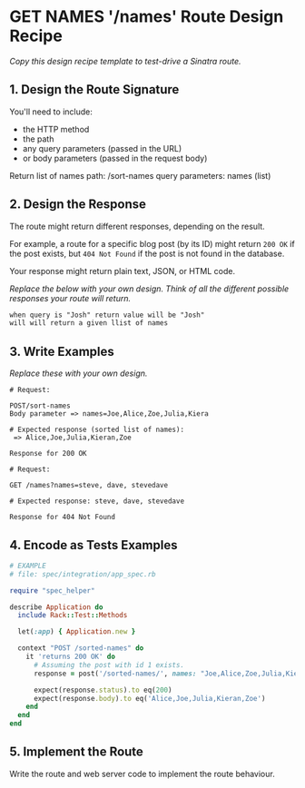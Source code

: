 # GET NAMES '/names' Route Design Recipe

_Copy this design recipe template to test-drive a Sinatra route._

## 1. Design the Route Signature

You'll need to include:
  * the HTTP method
  * the path
  * any query parameters (passed in the URL)
  * or body parameters (passed in the request body)

  Return list of names
  path: /sort-names
  query parameters: names (list)


## 2. Design the Response

The route might return different responses, depending on the result.

For example, a route for a specific blog post (by its ID) might return `200 OK` if the post exists, but `404 Not Found` if the post is not found in the database.

Your response might return plain text, JSON, or HTML code. 

_Replace the below with your own design. Think of all the different possible responses your route will return._

```html
when query is "Josh" return value will be "Josh" 
will will return a given llist of names
```

## 3. Write Examples

_Replace these with your own design._

```
# Request:

POST/sort-names
Body parameter => names=Joe,Alice,Zoe,Julia,Kiera

# Expected response (sorted list of names):
 => Alice,Joe,Julia,Kieran,Zoe

Response for 200 OK
```

```
# Request:

GET /names?names=steve, dave, stevedave

# Expected response: steve, dave, stevedave

Response for 404 Not Found
```

## 4. Encode as Tests Examples

```ruby
# EXAMPLE
# file: spec/integration/app_spec.rb

require "spec_helper"

describe Application do
  include Rack::Test::Methods

  let(:app) { Application.new }

  context "POST /sorted-names" do
    it 'returns 200 OK' do
      # Assuming the post with id 1 exists.
      response = post('/sorted-names/', names: "Joe,Alice,Zoe,Julia,Kiera")

      expect(response.status).to eq(200)
      expect(response.body).to eq('Alice,Joe,Julia,Kieran,Zoe')
    end
  end
end
```

## 5. Implement the Route

Write the route and web server code to implement the route behaviour.

